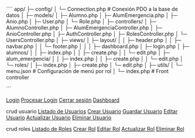 ´´´´
app/
 ├─ config/
 │   └─ Connection.php             # Conexión PDO a la base de datos
 │
 ├─ models/
 │   ├─ Alumno.php
 │   ├─ AlumEmergencia.php
 │   ├─ Anio.php
 │   ├─ User.php
 │   └─ Role.php
 │
 ├─ controllers/
 │   ├─ AlumnoController.php
 │   ├─ AlumEmergenciaController.php
 │   ├─ AnioController.php
 │   ├─ AuthController.php
 │   ├─ RolesController.php
 │   └─ UsersController.php
 │
 ├─ views/
 │   ├─ layout/
 │   │   ├─ header.php
 │   │   ├─ navbar.php
 │   │   └─ footer.php
 │   │
 │   ├─ dashboard.php
 │   ├─ login.php
 │   ├─ alumnos/
 │   │   ├─ index.php
 │   │   ├─ create.php
 │   │   └─ edit.php
 │   ├─ alum_emergencia/
 │   │   ├─ index.php
 │   │   ├─ create.php
 │   │   └─ edit.php
 │   └─ roles/
 │       ├─ index.php
 │       ├─ create.php
 │       └─ edit.php
 │
 ├─ utils/
 │   └─ menu.json                   # Configuración de menú por rol
 │
 └─ index.php                        # Front controller

´´´



<a href="index.php?action=login">Login</a>
<a href="index.php?action=doLogin">Procesar Login</a> <!-- normalmente es un <form action="index.php?action=doLogin" method="POST"> -->
<a href="index.php?action=logout">Cerrar sesión</a>
<a href="index.php?action=dashboard">Dashboard</a>



crud usuario
<a href="index.php?action=users">Listado de Usuarios</a>
<a href="index.php?action=user_create">Crear Usuario</a>
<a href="index.php?action=user_store">Guardar Usuario</a> <!-- normalmente va en un <form action="index.php?action=user_store" method="POST"> -->
<a href="index.php?action=user_edit&id=1">Editar Usuario</a> <!-- cambia el id -->
<a href="index.php?action=user_update&id=1">Actualizar Usuario</a> <!-- también suele ser <form ...> -->
<a href="index.php?action=user_delete&id=1">Eliminar Usuario</a>


crud roles
<a href="index.php?action=roles">Listado de Roles</a>
<a href="index.php?action=createRole">Crear Rol</a>
<a href="index.php?action=editRole&id=1">Editar Rol</a>
<a href="index.php?action=updateRole&id=1">Actualizar Rol</a> <!-- en un <form> -->
<a href="index.php?action=deleteRole&id=1">Eliminar Rol</a>